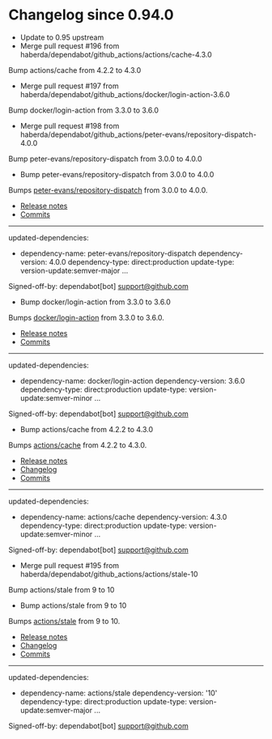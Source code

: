 # Changelog since 0.94.0
- Update to 0.95 upstream 
- Merge pull request #196 from haberda/dependabot/github_actions/actions/cache-4.3.0

Bump actions/cache from 4.2.2 to 4.3.0 
- Merge pull request #197 from haberda/dependabot/github_actions/docker/login-action-3.6.0

Bump docker/login-action from 3.3.0 to 3.6.0 
- Merge pull request #198 from haberda/dependabot/github_actions/peter-evans/repository-dispatch-4.0.0

Bump peter-evans/repository-dispatch from 3.0.0 to 4.0.0 
- Bump peter-evans/repository-dispatch from 3.0.0 to 4.0.0

Bumps [peter-evans/repository-dispatch](https://github.com/peter-evans/repository-dispatch) from 3.0.0 to 4.0.0.
- [Release notes](https://github.com/peter-evans/repository-dispatch/releases)
- [Commits](https://github.com/peter-evans/repository-dispatch/compare/v3.0.0...v4.0.0)

---
updated-dependencies:
- dependency-name: peter-evans/repository-dispatch
  dependency-version: 4.0.0
  dependency-type: direct:production
  update-type: version-update:semver-major
...

Signed-off-by: dependabot[bot] <support@github.com> 
- Bump docker/login-action from 3.3.0 to 3.6.0

Bumps [docker/login-action](https://github.com/docker/login-action) from 3.3.0 to 3.6.0.
- [Release notes](https://github.com/docker/login-action/releases)
- [Commits](https://github.com/docker/login-action/compare/v3.3.0...v3.6.0)

---
updated-dependencies:
- dependency-name: docker/login-action
  dependency-version: 3.6.0
  dependency-type: direct:production
  update-type: version-update:semver-minor
...

Signed-off-by: dependabot[bot] <support@github.com> 
- Bump actions/cache from 4.2.2 to 4.3.0

Bumps [actions/cache](https://github.com/actions/cache) from 4.2.2 to 4.3.0.
- [Release notes](https://github.com/actions/cache/releases)
- [Changelog](https://github.com/actions/cache/blob/main/RELEASES.md)
- [Commits](https://github.com/actions/cache/compare/v4.2.2...v4.3.0)

---
updated-dependencies:
- dependency-name: actions/cache
  dependency-version: 4.3.0
  dependency-type: direct:production
  update-type: version-update:semver-minor
...

Signed-off-by: dependabot[bot] <support@github.com> 
- Merge pull request #195 from haberda/dependabot/github_actions/actions/stale-10

Bump actions/stale from 9 to 10 
- Bump actions/stale from 9 to 10

Bumps [actions/stale](https://github.com/actions/stale) from 9 to 10.
- [Release notes](https://github.com/actions/stale/releases)
- [Changelog](https://github.com/actions/stale/blob/main/CHANGELOG.md)
- [Commits](https://github.com/actions/stale/compare/v9...v10)

---
updated-dependencies:
- dependency-name: actions/stale
  dependency-version: '10'
  dependency-type: direct:production
  update-type: version-update:semver-major
...

Signed-off-by: dependabot[bot] <support@github.com> 

